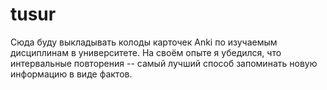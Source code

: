 # tusur
Сюда буду выкладывать колоды карточек Anki по изучаемым дисциплинам в университете. На своём опыте я убедился, что интервальные повторения -- самый лучший способ запоминать новую информацию в виде фактов.
